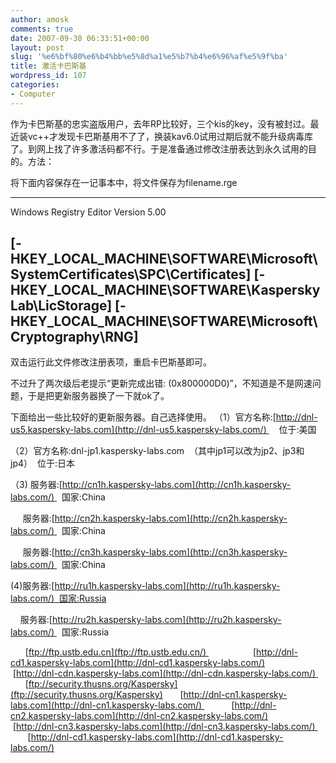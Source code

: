 ```yaml
---
author: amosk
comments: true
date: 2007-09-30 06:33:51+00:00
layout: post
slug: '%e6%bf%80%e6%b4%bb%e5%8d%a1%e5%b7%b4%e6%96%af%e5%9f%ba'
title: 激活卡巴斯基
wordpress_id: 107
categories:
- Computer
---
```


作为卡巴斯基的忠实盗版用户，去年RP比较好，三个kis的key，没有被封过。最近装vc++才发现卡巴斯基用不了了，换装kav6.0试用过期后就不能升级病毒库了。到网上找了许多激活码都不行。于是准备通过修改注册表达到永久试用的目的。方法：

将下面内容保存在一记事本中，将文件保存为filename.rge 

----------------------

Windows Registry Editor Version 5.00

[-HKEY_LOCAL_MACHINE\SOFTWARE\Microsoft\SystemCertificates\SPC\Certificates]
[-HKEY_LOCAL_MACHINE\SOFTWARE\KasperskyLab\LicStorage]
[-HKEY_LOCAL_MACHINE\SOFTWARE\Microsoft\Cryptography\RNG]
---------------------

双击运行此文件修改注册表项，重启卡巴斯基即可。

不过升了两次级后老提示“更新完成出错: (0x800000D0)”，不知道是不是网速问题，于是把更新服务器换了一下就ok了。

下面给出一些比较好的更新服务器。自己选择使用。
（1）官方名称:[http://dnl-us5.kaspersky-labs.com](http://dnl-us5.kaspersky-labs.com/)     位于:美国

（2）官方名称:dnl-jp1.kaspersky-labs.com  （其中jp1可以改为jp2、jp3和jp4）  位于:日本<!-- more -->

（3) 服务器:[http://cn1h.kaspersky-labs.com](http://cn1h.kaspersky-labs.com/)   国家:China

     服务器:[http://cn2h.kaspersky-labs.com](http://cn2h.kaspersky-labs.com/)   国家:China

     服务器:[http://cn3h.kaspersky-labs.com](http://cn3h.kaspersky-labs.com/)   国家:China

(4)服务器:[http://ru1h.kaspersky-labs.com](http://ru1h.kaspersky-labs.com/)  国家:Russia

    服务器:[http://ru2h.kaspersky-labs.com](http://ru2h.kaspersky-labs.com/)   国家:Russia

      [ftp://ftp.ustb.edu.cn](ftp://ftp.ustb.edu.cn/)                   [http://dnl-cd1.kaspersky-labs.com](http://dnl-cd1.kaspersky-labs.com/)
      [http://dnl-cdn.kaspersky-labs.com](http://dnl-cdn.kaspersky-labs.com/)           [ftp://security.thusns.org/Kaspersky](ftp://security.thusns.org/Kaspersky)
      [http://dnl-cn1.kaspersky-labs.com](http://dnl-cn1.kaspersky-labs.com/)            [http://dnl-cn2.kaspersky-labs.com](http://dnl-cn2.kaspersky-labs.com/)
      [http://dnl-cn3.kaspersky-labs.com](http://dnl-cn3.kaspersky-labs.com/)            [http://dnl-cd1.kaspersky-labs.com](http://dnl-cd1.kaspersky-labs.com/)
